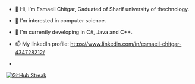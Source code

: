 - 👋 Hi, I’m Esmaeil Chitgar, Gaduated of Sharif university of thechnology.
- 👀 I’m interested in computer science.
- 🌱 I’m currently developing in C#, Java and C++.
- 📫 My linkedIn profile: https://www.linkedin.com/in/esmaeil-chitgar-434728212/

- 
[![GitHub Streak](https://awesome-github-stats.azurewebsites.net/user-stats/brunobritodev&theme=dark)](https://git.io/awesome-stats-card)
